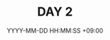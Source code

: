 ---
title: DAY 2
categories: [BackEndSchool Plus, Java]
date : YYYY-MM-DD HH:MM:SS +09:00
tags: [til]
---